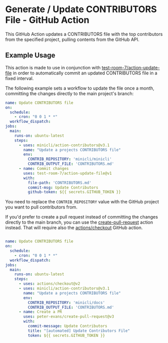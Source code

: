 # Generate / Update CONTRIBUTORS File - GitHub Action

This GitHub Action updates a CONTRIBUTORS file with the top contributors from the specified project, pulling contents from the GitHub API.

## Example Usage

This action is made to use in conjunction with [test-room-7/action-update-file](https://github.com/marketplace/actions/update-files-on-github) in order to automatically commit an updated CONTRIBUTORS file in a fixed interval.

The following example sets a workflow to update the file once a month, committing the changes directly to the main project's branch:

```yaml
name: Update CONTRIBUTORS file
on:
  schedule:
    - cron: "0 0 1 * *"
  workflow_dispatch:
jobs:
  main:
    runs-on: ubuntu-latest
    steps:
      - uses: minicli/action-contributors@v3.1
        name: "Update a projects CONTRIBUTORS file"
        env:
          CONTRIB_REPOSITORY: 'minicli/minicli'
          CONTRIB_OUTPUT_FILE: 'CONTRIBUTORS.md'
      - name: Commit changes
        uses: test-room-7/action-update-file@v1
        with:
          file-path: 'CONTRIBUTORS.md'
          commit-msg: Update Contributors
          github-token: ${{ secrets.GITHUB_TOKEN }}
```


You need to replace the `CONTRIB_REPOSITORY` value with the GitHub project you want to pull contributors from.

If you'd prefer to create a pull request instead of committing the changes directly to the main branch, 
you can use the [create-pull-request](https://github.com/marketplace/actions/create-pull-request) action instead. That will require also the [actions/checkout](https://github.com/actions/checkout) GitHub action.

```yaml

name: Update CONTRIBUTORS file
on:
  schedule:
    - cron: "0 0 1 * *"
  workflow_dispatch:
jobs:
  main:
    runs-on: ubuntu-latest
    steps:
      - uses: actions/checkout@v2
      - uses: minicli/action-contributors@v3.1
        name: "Update a projects CONTRIBUTORS file"
        env:
          CONTRIB_REPOSITORY: 'minicli/docs'
          CONTRIB_OUTPUT_FILE: 'CONTRIBUTORS.md'
      - name: Create a PR
        uses: peter-evans/create-pull-request@v3
        with:
          commit-message: Update Contributors
          title: "[automated] Update Contributors File"
          token: ${{ secrets.GITHUB_TOKEN }}
```
